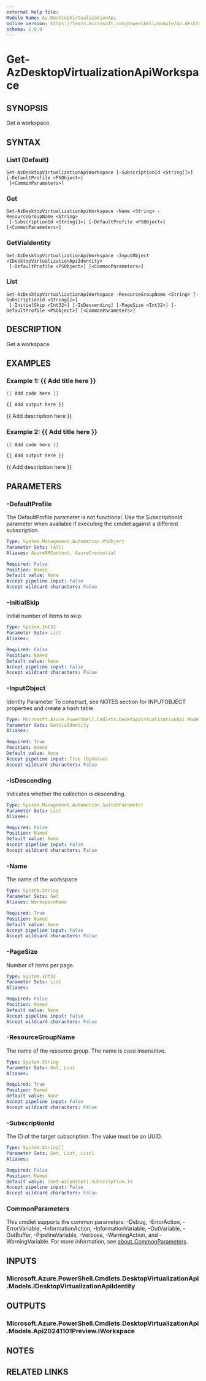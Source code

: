 ```yaml
---
external help file:
Module Name: Az.DesktopVirtualizationApi
online version: https://learn.microsoft.com/powershell/module/az.desktopvirtualizationapi/get-azdesktopvirtualizationapiworkspace
schema: 2.0.0
---
```


# Get-AzDesktopVirtualizationApiWorkspace

## SYNOPSIS
Get a workspace.

## SYNTAX

### List1 (Default)
```
Get-AzDesktopVirtualizationApiWorkspace [-SubscriptionId <String[]>] [-DefaultProfile <PSObject>]
 [<CommonParameters>]
```

### Get
```
Get-AzDesktopVirtualizationApiWorkspace -Name <String> -ResourceGroupName <String>
 [-SubscriptionId <String[]>] [-DefaultProfile <PSObject>] [<CommonParameters>]
```

### GetViaIdentity
```
Get-AzDesktopVirtualizationApiWorkspace -InputObject <IDesktopVirtualizationApiIdentity>
 [-DefaultProfile <PSObject>] [<CommonParameters>]
```

### List
```
Get-AzDesktopVirtualizationApiWorkspace -ResourceGroupName <String> [-SubscriptionId <String[]>]
 [-InitialSkip <Int32>] [-IsDescending] [-PageSize <Int32>] [-DefaultProfile <PSObject>] [<CommonParameters>]
```

## DESCRIPTION
Get a workspace.

## EXAMPLES

### Example 1: {{ Add title here }}
```powershell
{{ Add code here }}
```

```output
{{ Add output here }}
```

{{ Add description here }}

### Example 2: {{ Add title here }}
```powershell
{{ Add code here }}
```

```output
{{ Add output here }}
```

{{ Add description here }}

## PARAMETERS

### -DefaultProfile
The DefaultProfile parameter is not functional.
Use the SubscriptionId parameter when available if executing the cmdlet against a different subscription.

```yaml
Type: System.Management.Automation.PSObject
Parameter Sets: (All)
Aliases: AzureRMContext, AzureCredential

Required: False
Position: Named
Default value: None
Accept pipeline input: False
Accept wildcard characters: False
```

### -InitialSkip
Initial number of items to skip.

```yaml
Type: System.Int32
Parameter Sets: List
Aliases:

Required: False
Position: Named
Default value: None
Accept pipeline input: False
Accept wildcard characters: False
```

### -InputObject
Identity Parameter
To construct, see NOTES section for INPUTOBJECT properties and create a hash table.

```yaml
Type: Microsoft.Azure.PowerShell.Cmdlets.DesktopVirtualizationApi.Models.IDesktopVirtualizationApiIdentity
Parameter Sets: GetViaIdentity
Aliases:

Required: True
Position: Named
Default value: None
Accept pipeline input: True (ByValue)
Accept wildcard characters: False
```

### -IsDescending
Indicates whether the collection is descending.

```yaml
Type: System.Management.Automation.SwitchParameter
Parameter Sets: List
Aliases:

Required: False
Position: Named
Default value: None
Accept pipeline input: False
Accept wildcard characters: False
```

### -Name
The name of the workspace

```yaml
Type: System.String
Parameter Sets: Get
Aliases: WorkspaceName

Required: True
Position: Named
Default value: None
Accept pipeline input: False
Accept wildcard characters: False
```

### -PageSize
Number of items per page.

```yaml
Type: System.Int32
Parameter Sets: List
Aliases:

Required: False
Position: Named
Default value: None
Accept pipeline input: False
Accept wildcard characters: False
```

### -ResourceGroupName
The name of the resource group.
The name is case insensitive.

```yaml
Type: System.String
Parameter Sets: Get, List
Aliases:

Required: True
Position: Named
Default value: None
Accept pipeline input: False
Accept wildcard characters: False
```

### -SubscriptionId
The ID of the target subscription.
The value must be an UUID.

```yaml
Type: System.String[]
Parameter Sets: Get, List, List1
Aliases:

Required: False
Position: Named
Default value: (Get-AzContext).Subscription.Id
Accept pipeline input: False
Accept wildcard characters: False
```

### CommonParameters
This cmdlet supports the common parameters: -Debug, -ErrorAction, -ErrorVariable, -InformationAction, -InformationVariable, -OutVariable, -OutBuffer, -PipelineVariable, -Verbose, -WarningAction, and -WarningVariable. For more information, see [about_CommonParameters](http://go.microsoft.com/fwlink/?LinkID=113216).

## INPUTS

### Microsoft.Azure.PowerShell.Cmdlets.DesktopVirtualizationApi.Models.IDesktopVirtualizationApiIdentity

## OUTPUTS

### Microsoft.Azure.PowerShell.Cmdlets.DesktopVirtualizationApi.Models.Api20241101Preview.IWorkspace

## NOTES

## RELATED LINKS

